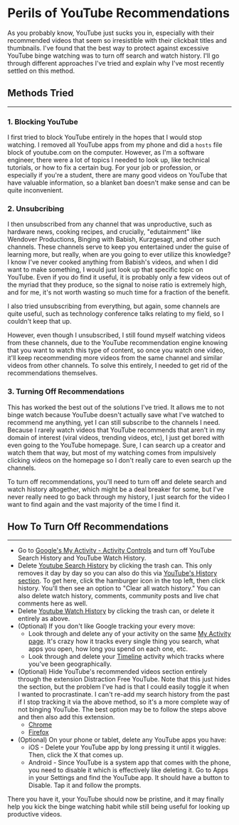 # Perils of YouTube Recommendations

As you probably know, YouTube just sucks you in, especially with their recommended videos that seem so irresistible with their clickbait titles and thumbnails. I've found that the best way to protect against excessive YouTube binge watching was to turn off search and watch history. I'll go through different approaches I've tried and explain why I've most recently settled on this method.


## Methods Tried

---

### 1. Blocking YouTube

I first tried to block YouTube entirely in the hopes that I would stop watching. I removed all YouTube apps from my phone and did a `hosts` file block of youtube.com on the computer. However, as I'm a software engineer, there were a lot of topics I needed to look up, like technical tutorials, or how to fix a certain bug. For your job or profession, or especially if you're a student, there are many good videos on YouTube that have valuable information, so a blanket ban doesn't make sense and can be quite inconvenient.

### 2. Unsubcribing

I then unsubscribed from any channel that was unproductive, such as hardware news, cooking recipes, and crucially, "edutainment" like Wendover Productions, Binging with Babish, Kurzgesagt, and other such channels. These channels serve to keep you entertained under the guise of learning more, but really, when are you going to ever utilize this knowledge? I know I've never cooked anything from Babish's videos, and when I did want to make something, I would just look up that specific topic on YouTube. Even if you do find it useful, it is probably only a few videos out of the myriad that they produce, so the signal to noise ratio is extremely high, and for me, it's not worth wasting so much time for a fraction of the benefit. 

I also tried unsubscribing from everything, but again, some channels are quite useful, such as technology conference talks relating to my field, so I couldn't keep that up.

However, even though I unsubscribed, I still found myself watching videos from these channels, due to the YouTube recommendation engine knowing that you want to watch this type of content, so once you watch one video, it'll keep receommending more videos from the same channel and similar videos from other channels. To solve this entirely, I needed to get rid of the recommendations themselves.

### 3. Turning Off Recommendations

This has worked the best out of the solutions I've tried. It allows me to not binge watch because YouTube doesn't actually save what I've watched to recommend me anything, yet I can still subscribe to the channels I need. Because I rarely watch videos that YouTube recommends that aren't in my domain of interest (viral videos, trending videos, etc), I just get bored with even going to the YouTube homepage. Sure, I can search up a creator and watch them that way, but most of my watching comes from impulsively clicking videos on the homepage so I don't really care to even search up the channels.

To turn off recommendations, you'll need to turn off and delete search and watch history altogether, which might be a deal breaker for some, but I've never really need to go back through my history, I just search for the video I want to find again and the vast majority of the time I find it.

## How To Turn Off Recommendations

---

- Go to [Google's My Activity - Activity Controls](https://myaccount.google.com/activitycontrols) and turn off YouTube Search History and YouTube Watch History.
- Delete [Youtube Search History](https://myactivity.google.com/item?restrict=yts) by clicking the trash can. This only removes it day by day so you can also do this via [YouTube's History section](https://www.youtube.com/feed/history). To get here, click the hamburger icon in the top left, then click history. You'll then see an option to "Clear all watch history." You can also delete watch history, comments, community posts and live chat comments here as well.
- Delete [Youtube Watch History](https://myactivity.google.com/item?restrict=ytw) by clicking the trash can, or delete it entirely as above.
- (Optional) If you don't like Google tracking your every move:
  - Look through and delete any of your activity on the same [My Activity page](https://myactivity.google.com/myactivity). It's crazy how it tracks every single thing you search, what apps you open, how long you spend on each one, etc.
  - Look through and delete your [Timeline](https://www.google.com/maps/timeline) activity which tracks where you've been geographically.
- (Optional) Hide YouTube's recommended videos section entirely through the extension Distraction Free YouTube. Note that this just hides the section, but the problem I've had is that I could easily toggle it when I wanted to procrastinate. I can't re-add my search history from the past if I stop tracking it via the above method, so it's a more complete way of not binging YouTube. The best option may be to follow the steps above and then also add this extension.
  - [Chrome](https://chrome.google.com/webstore/detail/df-tube-distraction-free/mjdepdfccjgcndkmemponafgioodelna?hl=en)
  - [Firefox](https://addons.mozilla.org/en-US/firefox/addon/df-youtube/)
- (Optional) On your phone or tablet, delete any YouTube apps you have:
  - iOS - Delete your YouTube app by long pressing it until it wiggles. Then, click the X that comes up.
  - Android - Since YouTube is a system app that comes with the phone, you need to disable it which is effectively like deleting it. Go to Apps in your Settings and find the YouTube app. It should have a button to Disable. Tap it and follow the prompts.

There you have it, your YouTube should now be pristine, and it may finally help you kick the binge watching habit while still being useful for looking up productive videos.